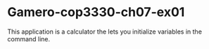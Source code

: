 # Gamero-cop3330-ch07-ex01
This application is a calculator the lets you initialize variables in the command line. 
